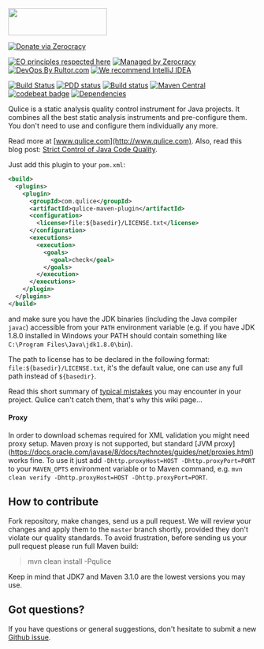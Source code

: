 <img src="http://img.qulice.com/logo.svg" width="200px" height="55px"/>

[![Donate via Zerocracy](https://www.0crat.com/contrib-badge/C3T49A35L.svg)](https://www.0crat.com/contrib/C3T49A35L)

[![EO principles respected here](http://www.elegantobjects.org/badge.svg)](http://www.elegantobjects.org)
[![Managed by Zerocracy](https://www.0crat.com/badge/C3T49A35L.svg)](https://www.0crat.com/p/C3T49A35L)
[![DevOps By Rultor.com](http://www.rultor.com/b/teamed/qulice)](http://www.rultor.com/p/teamed/qulice)
[![We recommend IntelliJ IDEA](http://www.elegantobjects.org/intellij-idea.svg)](https://www.jetbrains.com/idea/)

[![Build Status](https://travis-ci.org/teamed/qulice.svg?branch=master)](https://travis-ci.org/teamed/qulice)
[![PDD status](http://www.0pdd.com/svg?name=teamed/qulice)](http://www.0pdd.com/p?name=teamed/qulice)
[![Build status](https://ci.appveyor.com/api/projects/status/k8vw7rjdq06olx3b/branch/master?svg=true)](https://ci.appveyor.com/project/yegor256/qulice/branch/master)
[![Maven Central](https://maven-badges.herokuapp.com/maven-central/com.qulice/qulice/badge.svg)](https://maven-badges.herokuapp.com/maven-central/com.qulice/qulice)
[![codebeat badge](https://codebeat.co/badges/9454ea39-1f11-4f6b-b086-ec5a2d658174)](https://codebeat.co/projects/github-com-teamed-qulice)
[![Dependencies](https://www.versioneye.com/user/projects/561aa18ea193340f2f001188/badge.svg?style=flat)](https://www.versioneye.com/user/projects/561aa18ea193340f2f001188)

Qulice is a static analysis quality control instrument for Java
projects. It combines all the best static analysis instruments
and pre-configure them. You don't need to use and configure them
individually any more.

Read more at [www.qulice.com](http://www.qulice.com). Also,
read this blog post: [Strict Control of Java Code Quality](http://www.yegor256.com/2014/08/13/strict-code-quality-control.html).

Just add this plugin to your `pom.xml`:

```xml
<build>
  <plugins>
    <plugin>
      <groupId>com.qulice</groupId>
      <artifactId>qulice-maven-plugin</artifactId>
      <configuration>
        <license>file:${basedir}/LICENSE.txt</license>
      </configuration>
      <executions>
        <execution>
          <goals>
            <goal>check</goal>
          </goals>
        </execution>
      </executions>
    </plugin>
  </plugins>
</build>
```

and make sure you have the JDK binaries (including the Java compiler `javac`)
accessible from your `PATH` environment variable (e.g. if you have JDK 1.8.0
installed in Windows your PATH should contain something like `C:\Program
Files\Java\jdk1.8.0\bin`).

The path to license has to be declared in the following format:
`file:${basedir}/LICENSE.txt`, it's the default value, one can use any full path
instead of `${basedir}`.

Read this short summary of [typical mistakes](https://github.com/tpc2/qulice/wiki/mistakes)
you may encounter in your project.
Qulice can't catch them, that's why this wiki page...

#### Proxy

In order to download schemas required for XML validation you might need proxy
setup. Maven proxy is not supported, but standard [JVM proxy]
(https://docs.oracle.com/javase/8/docs/technotes/guides/net/proxies.html)
works fine. To use it just add `-Dhttp.proxyHost=HOST -Dhttp.proxyPort=PORT`
to your `MAVEN_OPTS` environment variable or to Maven command, e.g.
`mvn clean verify -Dhttp.proxyHost=HOST -Dhttp.proxyPort=PORT`.

## How to contribute

Fork repository, make changes, send us a pull request. We will review
your changes and apply them to the `master` branch shortly, provided
they don't violate our quality standards. To avoid frustration, before
sending us your pull request please run full Maven build:

> mvn clean install -Pqulice

Keep in mind that JDK7 and Maven 3.1.0 are the lowest versions you may use.

## Got questions?

If you have questions or general suggestions, don't hesitate to submit
a new [Github issue](https://github.com/tpc2/qulice/issues/new).
